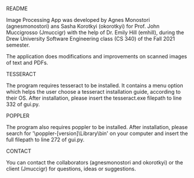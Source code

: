 README

Image Processing App was developed by Agnes Monostori (agnesmonostori) ans Sasha Korotkyi (okorotkyi)
for Prof. John Muccigrosso (Jmuccigr) with the help of Dr. Emily Hill (emhill),
during the Drew University Software Engineering class (CS 340) of the Fall 2021 semester.

The application does modifications and improvements on scanned images of text and PDFs.


TESSERACT

The program requires tesseract to be installed.
It contains a menu option which helps the user choose a tesseract installation guide,
according to their OS.
After installation, please insert the tesseract.exe filepath to line 332 of gui.py.


POPPLER

The program also requires poppler to be installed.
After installation, please search for '\poppler-[version]\Library\bin' on your computer
and insert the full filepath to line 272 of gui.py.


CONTACT

You can contact the collaborators (agnesmonostori and okorotkyi)
or the client (Jmuccigr) for questions, ideas or suggestions.
